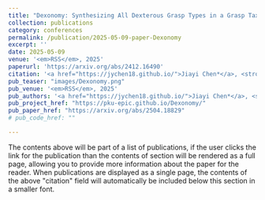 ```yaml
---
title: "Dexonomy: Synthesizing All Dexterous Grasp Types in a Grasp Taxonomy"
collection: publications
category: conferences
permalink: /publication/2025-05-09-paper-Dexonomy
excerpt: ''
date: 2025-05-09
venue: '<em>RSS</em>, 2025'
paperurl: 'https://arxiv.org/abs/2412.16490'
citation: '<a href="https://jychen18.github.io/">Jiayi Chen*</a>, <strong>Yubin Ke</strong>*,Lin Peng, <a href="https://hughw19.github.io/">He Wang†</a>; <em>RSS</em>, 2025.'
pub_teaser: "images/Dexonomy.png"
pub_venue: '<em>RSS</em>, 2025'
pub_authors: '<a href="https://jychen18.github.io/">Jiayi Chen*</a>, <strong>Yubin Ke</strong>*, Lin Peng, <a href="https://hughw19.github.io/">He Wang†</a>'
pub_project_href: "https://pku-epic.github.io/Dexonomy/"
pub_paper_href: "https://arxiv.org/abs/2504.18829"
# pub_code_href: ""

---
```


The contents above will be part of a list of publications, if the user clicks the link for the publication than the contents of section will be rendered as a full page, allowing you to provide more information about the paper for the reader. When publications are displayed as a single page, the contents of the above "citation" field will automatically be included below this section in a smaller font.
